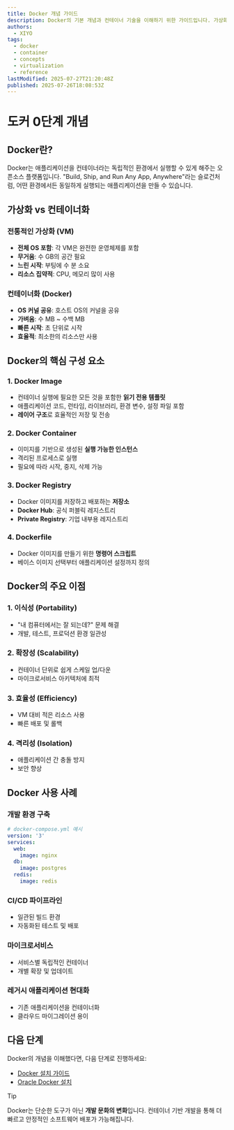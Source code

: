 ```yaml
---
title: Docker 개념 가이드
description: Docker의 기본 개념과 컨테이너 기술을 이해하기 위한 가이드입니다. 가상화와 컨테이너화의 차이점, Docker의 핵심 구성 요소를 설명합니다.
authors:
  - XIYO
tags:
  - docker
  - container
  - concepts
  - virtualization
  - reference
lastModified: 2025-07-27T21:20:48Z
published: 2025-07-26T18:08:53Z
---
```


# 도커 0단계 개념

## Docker란?

Docker는 애플리케이션을 컨테이너라는 독립적인 환경에서 실행할 수 있게 해주는 오픈소스 플랫폼입니다. "Build, Ship, and Run Any App, Anywhere"라는 슬로건처럼, 어떤 환경에서든 동일하게 실행되는 애플리케이션을 만들 수 있습니다.

## 가상화 vs 컨테이너화

### 전통적인 가상화 (VM)
- **전체 OS 포함**: 각 VM은 완전한 운영체제를 포함
- **무거움**: 수 GB의 공간 필요
- **느린 시작**: 부팅에 수 분 소요
- **리소스 집약적**: CPU, 메모리 많이 사용

### 컨테이너화 (Docker)
- **OS 커널 공유**: 호스트 OS의 커널을 공유
- **가벼움**: 수 MB ~ 수백 MB
- **빠른 시작**: 초 단위로 시작
- **효율적**: 최소한의 리소스만 사용

## Docker의 핵심 구성 요소

### 1. Docker Image
- 컨테이너 실행에 필요한 모든 것을 포함한 **읽기 전용 템플릿**
- 애플리케이션 코드, 런타임, 라이브러리, 환경 변수, 설정 파일 포함
- **레이어 구조**로 효율적인 저장 및 전송

### 2. Docker Container
- 이미지를 기반으로 생성된 **실행 가능한 인스턴스**
- 격리된 프로세스로 실행
- 필요에 따라 시작, 중지, 삭제 가능

### 3. Docker Registry
- Docker 이미지를 저장하고 배포하는 **저장소**
- **Docker Hub**: 공식 퍼블릭 레지스트리
- **Private Registry**: 기업 내부용 레지스트리

### 4. Dockerfile
- Docker 이미지를 만들기 위한 **명령어 스크립트**
- 베이스 이미지 선택부터 애플리케이션 설정까지 정의

## Docker의 주요 이점

### 1. 이식성 (Portability)
- "내 컴퓨터에서는 잘 되는데?" 문제 해결
- 개발, 테스트, 프로덕션 환경 일관성

### 2. 확장성 (Scalability)
- 컨테이너 단위로 쉽게 스케일 업/다운
- 마이크로서비스 아키텍처에 최적

### 3. 효율성 (Efficiency)
- VM 대비 적은 리소스 사용
- 빠른 배포 및 롤백

### 4. 격리성 (Isolation)
- 애플리케이션 간 충돌 방지
- 보안 향상

## Docker 사용 사례

### 개발 환경 구축
```yaml
# docker-compose.yml 예시
version: '3'
services:
  web:
    image: nginx
  db:
    image: postgres
  redis:
    image: redis
```

### CI/CD 파이프라인
- 일관된 빌드 환경
- 자동화된 테스트 및 배포

### 마이크로서비스
- 서비스별 독립적인 컨테이너
- 개별 확장 및 업데이트

### 레거시 애플리케이션 현대화
- 기존 애플리케이션을 컨테이너화
- 클라우드 마이그레이션 용이

## 다음 단계

Docker의 개념을 이해했다면, 다음 단계로 진행하세요:
- [Docker 설치 가이드](../docker/docker-step01-installation)
- [Oracle Docker 설치](../oracle/oracle-step01-docker-installation)

> [!TIP]
> Docker는 단순한 도구가 아닌 **개발 문화의 변화**입니다. 컨테이너 기반 개발을 통해 더 빠르고 안정적인 소프트웨어 배포가 가능해집니다.
